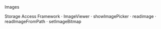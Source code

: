 Images

Storage Access Framework · ImageViewer · showImagePicker · readimage · readImageFromPath · setImageBitmap